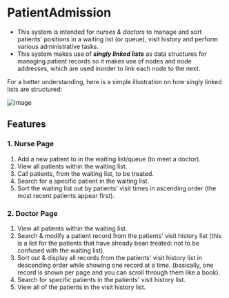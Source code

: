 # PatientAdmission
- This system is intended for *nurses & doctors* to manage and sort patients' positions in a waiting list (or queue), visit history and perform various administrative tasks. 
- This system makes use of ***singly linked lists*** as data structures for managing patient records so it makes use of nodes and node addresses, which are used inorder to link each node to the next.

For a better understanding, here is a simple illustration on how singly linked lists are structured:

![image](https://user-images.githubusercontent.com/96708800/176027833-d44004a2-fa32-4f3f-a32e-a335d8538d64.png)

## Features
### 1. Nurse Page
1. Add a new patient to in the waiting list/queue (to meet a doctor).
2. View all patients within the waiting list.
3. Call patients, from the waiting list, to be treated. 
4. Search for a specific patient in the waiting list.
5. Sort the waiting list out by patients' visit times in ascending order (the most recent patients appear first).

### 2. Doctor Page
1. View all patients within the waiting list.
2. Search & modify a patient record from the patients' visit history list (this is a list for the patients that have already bean treated: not to be confused with the waiting list).
3. Sort out & display all records from the patients' visit history list in descending order while showing one record at a time. (basically, one record is shown per page and you can scroll through them like a book).
4. Search for specific patients in the patients' visit history list.
5. View all of the patients in the visit history list. 
